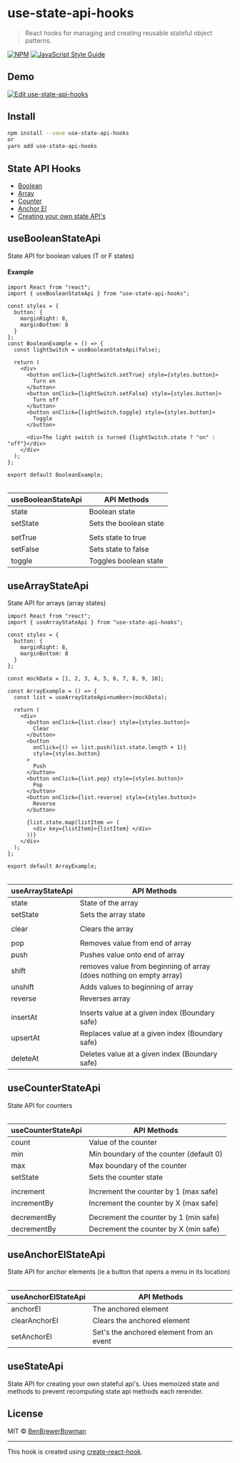 # use-state-api-hooks

> React hooks for managing and creating reusable stateful object patterns.

[![NPM](https://img.shields.io/npm/v/use-state-api-hooks.svg)](https://www.npmjs.com/package/use-state-api-hooks) [![JavaScript Style Guide](https://img.shields.io/badge/code_style-standard-brightgreen.svg)](https://standardjs.com)

## Demo
[![Edit use-state-api-hooks](https://codesandbox.io/static/img/play-codesandbox.svg)](https://codesandbox.io/s/use-state-api-hooks-6r4qh?fontsize=14)

## Install

```bash
npm install --save use-state-api-hooks
or 
yarn add use-state-api-hooks
```

## State API Hooks 

- [Boolean](#usebooleanstateapi)
- [Array](#usearraystateapi)
- [Counter](#usecounterstateapi)
- [Anchor El](#useanchorelstateapi)
- [Creating your own state API's](#usestateapi)

## useBooleanStateApi
State API for boolean values (T or F states)

#### Example
```tsx
import React from "react";
import { useBooleanStateApi } from "use-state-api-hooks";

const styles = {
  button: {
    marginRight: 8,
    marginBottom: 8
  }
};
const BooleanExample = () => {
  const lightSwitch = useBooleanStateApi(false);

  return (
    <div>
      <button onClick={lightSwitch.setTrue} style={styles.button}>
        Turn on
      </button>
      <button onClick={lightSwitch.setFalse} style={styles.button}>
        Turn off
      </button>
      <button onClick={lightSwitch.toggle} style={styles.button}>
        Toggle
      </button>

      <div>The light switch is turned {lightSwitch.state ? "on" : "off"}</div>
    </div>
  );
};

export default BooleanExample;
```

######
| useBooleanStateApi | API Methods |
| ----------- | ----------- |
| state | Boolean state |
| setState | Sets the boolean state |
|  |  |
| setTrue | Sets state to true |
| setFalse | Sets state to false |
| toggle | Toggles boolean state |


## useArrayStateApi
State API for arrays (array states)

```tsx
import React from "react";
import { useArrayStateApi } from "use-state-api-hooks";

const styles = {
  button: {
    marginRight: 8,
    marginBottom: 8
  }
};

const mockData = [1, 2, 3, 4, 5, 6, 7, 8, 9, 10];

const ArrayExample = () => {
  const list = useArrayStateApi<number>(mockData);

  return (
    <div>
      <button onClick={list.clear} style={styles.button}>
        Clear
      </button>
      <button
        onClick={() => list.push(list.state.length + 1)}
        style={styles.button}
      >
        Push
      </button>
      <button onClick={list.pop} style={styles.button}>
        Pop
      </button>
      <button onClick={list.reverse} style={styles.button}>
        Reverse
      </button>

      {list.state.map(listItem => (
        <div key={listItem}>{listItem} </div>
      ))}
    </div>
  );
};

export default ArrayExample;
```

######
| useArrayStateApi | API Methods |
| ----------- | ----------- |
| state | State of the array |
| setState | Sets the array state |
|  |  |
| clear | Clears the array |
|  |  |
| pop | Removes value from end of array |
| push | Pushes value onto end of array |
| shift | removes value from beginning of array (does nothing on empty array) |
| unshift | Adds values to beginning of array |
| reverse | Reverses array |
|  |  |
| insertAt | Inserts value at a given index (Boundary safe) |
| upsertAt | Replaces value at a given index (Boundary safe) |
| deleteAt | Deletes value at a given index (Boundary safe) |

## useCounterStateApi
State API for counters

######
| useCounterStateApi | API Methods |
| ----------- | ----------- |
| count | Value of the counter |
| min | Min boundary of the counter (default 0) |
| max | Max boundary of the counter |
| setState | Sets the counter state |
|  |  |
| increment | Increment the counter by 1 (max safe) |
| incrementBy | Increment the counter by X (max safe) |
|  |  |
| decrementBy | Decrement the counter by 1 (min safe) |
| decrementBy | Decrement the counter by X (min safe) |

## useAnchorElStateApi
State API for anchor elements (ie a button that opens a menu in its location)

######
| useAnchorElStateApi | API Methods |
| ----------- | ----------- |
| anchorEl | The anchored element |
| clearAnchorEl | Clears the anchored element |
| setAnchorEl | Set's the anchored element from an event |

## useStateApi
State API for creating your own stateful api's. Uses memoized state and methods to prevent recomputing state api methods each rerender.

## License

MIT © [BenBrewerBowman](https://github.com/BenBrewerBowman)

---

This hook is created using [create-react-hook](https://github.com/hermanya/create-react-hook).
